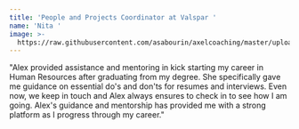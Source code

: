 ```yaml
---
title: 'People and Projects Coordinator at Valspar '
name: 'Nita '
image: >-
  https://raw.githubusercontent.com/asabourin/axelcoaching/master/uploads/nita.jpg
---
```

"Alex provided assistance and mentoring in kick starting my career in Human Resources after graduating from my degree. She specifically gave me guidance on essential do's and don'ts for resumes and interviews. Even now, we keep in touch and Alex always ensures to check in to see how I am going. Alex's guidance and mentorship has provided me with a strong platform as I progress through my career."
